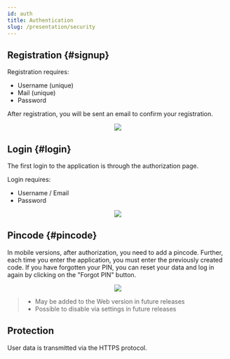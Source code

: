 ```yaml
---
id: auth
title: Authentication
slug: /presentation/security
---
```


## Registration {#signup}

Registration requires:

- Username (unique)
- Mail (unique)
- Password

After registration, you will be sent an email to confirm your registration.

<div align="center"><img type="imgscreen" src="/WM_doc/img/presentation/auth/signup.png"/></div>

## Login {#login}

The first login to the application is through the authorization page.

Login requires:

- Username / Email
- Password
<div align="center"><img type="imgscreen" src="/WM_doc/img/presentation/auth/login.png"/></div>

## Pincode <span class="pin mobile"></span> {#pincode}

In mobile versions, after authorization, you need to add a pincode. Further, each time you enter the application, you must enter the previously created code. If you have forgotten your PIN, you can reset your data and log in again by clicking on the "Forgot PIN" button.

<div align="center"><img type="imgscreen" src="/WM_doc/img/presentation/auth/pin.png"/></div>

> - May be added to the Web version in future releases
> - Possible to disable via settings in future releases

## Protection

User data is transmitted via the HTTPS protocol.
